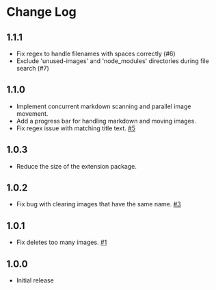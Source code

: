 # Change Log

## 1.1.1

- Fix regex to handle filenames with spaces correctly (#6)
- Exclude 'unused-images' and 'node_modules' directories during file search (#7)

## 1.1.0

- Implement concurrent markdown scanning and parallel image movement.
- Add a progress bar for handling markdown and moving images.
- Fix regex issue with matching title text. [#5](https://github.com/therainisme/vscode-clear-markdown-unused-images/issues/5)

## 1.0.3

- Reduce the size of the extension package.

## 1.0.2

- Fix bug with clearing images that have the same name. [#3](https://github.com/therainisme/vscode-clear-markdown-unused-images/issues/3)

## 1.0.1

- Fix deletes too many images. [#1](https://github.com/therainisme/vscode-clear-markdown-unused-images/issues/1)

## 1.0.0

- Initial release